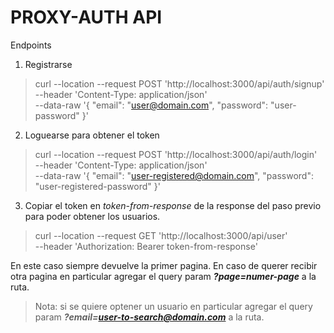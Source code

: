 # PROXY-AUTH API

Endpoints

1. Registrarse

> curl --location --request POST 'http://localhost:3000/api/auth/signup' \
> --header 'Content-Type: application/json' \
> --data-raw '{
>     "email": "user@domain.com",
>     "password": "user-password"
> }'

2. Loguearse para obtener el token

> curl --location --request POST 'http://localhost:3000/api/auth/login' \
> --header 'Content-Type: application/json' \
> --data-raw '{
>   "email": "user-registered@domain.com",
>   "password": "user-registered-password"
> }'

3. Copiar el token en *token-from-response* de la response del paso previo para poder obtener los usuarios. 

> curl --location --request GET 'http://localhost:3000/api/user' \
> --header 'Authorization: Bearer token-from-response'

En este caso siempre devuelve la primer pagina. En caso de querer recibir otra pagina en particular agregar el query param ***?page=numer-page*** a la ruta.

> Nota: si se quiere optener un usuario en particular agregar el query param ***?email=user-to-search@domain.com*** a la ruta.